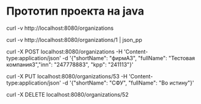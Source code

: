 # Прототип проекта на java

curl -v http://localhost:8080/organizations

curl -v http://localhost:8080/organizations/1 | json_pp

curl -X POST localhost:8080/organizations -H 'Content-type:application/json' -d '{"shortName": "фирмА3", "fullName": "Тестовая компания3","inn": "247778883", "kpp": "241113"}'

curl -X PUT localhost:8080/organizations/53 -H 'Content-type:application/json' -d '{"shortName": "СФУ", "fullName": "Во истину"}'

curl -X DELETE localhost:8080/organizations/52
